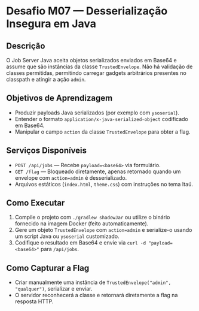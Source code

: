 # Desafio M07 — Desserialização Insegura em Java

## Descrição
O Job Server Java aceita objetos serializados enviados em Base64 e assume que são instâncias da classe `TrustedEnvelope`. Não há validação de classes permitidas, permitindo carregar gadgets arbitrários presentes no classpath e atingir a ação `admin`.

## Objetivos de Aprendizagem
- Produzir payloads Java serializados (por exemplo com `ysoserial`).
- Entender o formato `application/x-java-serialized-object` codificado em Base64.
- Manipular o campo `action` da classe `TrustedEnvelope` para obter a flag.

## Serviços Disponíveis
- `POST /api/jobs` — Recebe `payload=<base64>` via formulário.
- `GET /flag` — Bloqueado diretamente, apenas retornado quando um envelope com `action=admin` é desserializado.
- Arquivos estáticos (`index.html`, `theme.css`) com instruções no tema Itaú.

## Como Executar
1. Compile o projeto com `./gradlew shadowJar` ou utilize o binário fornecido na imagem Docker (feito automaticamente).
2. Gere um objeto `TrustedEnvelope` com `action=admin` e serialize-o usando um script Java ou `ysoserial` customizado.
3. Codifique o resultado em Base64 e envie via `curl -d "payload=<base64>"` para `/api/jobs`.

## Como Capturar a Flag
- Criar manualmente uma instância de `TrustedEnvelope("admin", "qualquer")`, serializar e enviar.
- O servidor reconhecerá a classe e retornará diretamente a flag na resposta HTTP.
